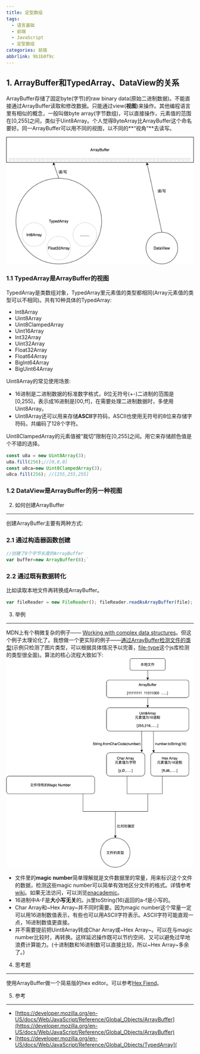```yaml
---
title: 定型数组
tags:
  - 语言基础
  - 前端
  - JavaScript
  - 定型数组
categories: 前端
abbrlink: 9b1b0f9c
---
```

## 1. ArrayBuffer和TypedArray、DataView的关系

ArrayBuffer存储了固定byte(字节)的raw binary data(原始二进制数据)。不能直接通过ArrayBuffer读取和修改数据。只能通过view(**视图**)来操作。其他编程语言里有相似的概念，一般叫做byte array(字节数组)，可以直接操作，元素值的范围在[0,255]之间，类似于Uint8Array。个人觉得ByteArray比ArrayBuffer这个命名要好。同一ArrayBuffer可以用不同的视图，以不同的**“视角”**去读写。

![img](/images/relationship.png)

### 1.1 TypedArray是ArrayBuffer的视图

TypedArray是类数组对象，TypedArray里元素值的类型都相同(Array元素值的类型可以不相同)。共有10种具体的TypedArray:

*   Int8Array
*   Uint8Array
*   Uint8ClampedArray
*   Uint16Array
*   Int32Array
*   Uint32Array
*   Float32Array
*   Float64Array
*   BigInt64Array
*   BigUint64Array

Uint8Array的常见使用场景:

*   16进制是二进制数据的标准数字格式，8位无符号(+-)二进制的范围是[0,255]，表示成16进制是[00,ff]，在需要处理二进制数据时，多使用Uint8Array。
*   Uint8Array还可以用来存储**ASCII**字符码，ASCII也使用无符号的8位来存储字符码，共编码了128个字符。

Uint8ClampedArray的元素值被“裁切”限制在[0,255]之间。用它来存储颜色值是个不错的选择。

```js
const u8a = new Uint8Array(3); 
u8a.fill(256);//[0,0,0]
const u8ca=new Uint8ClampedArray(3); 
u8ca.fill(256); //[255,255,255]
```

### 1.2 DataView是ArrayBuffer的另一种视图

2. 如何创建ArrayBuffer

------------------

创建ArrayBuffer主要有两种方式:

### 2.1 通过构造器函数创建

```js
//创建了8个字节长度的ArrayBuffer 
var buffer=new ArrayBuffer(8);`
```



### 2.2 通过既有数据转化

比如读取本地文件再转换成ArrayBuffer。

```js
var fileReader = new FileReader(); fileReader.readAsArrayBuffer(file);
```



3. 举例

-----

MDN上有个稍微复杂的例子—— [Working with complex data structures](https://developer.mozilla.org/en-US/docs/Web/JavaScript/Typed_arrays#Working_with_complex_data_structures)。但这个例子太理论化了。我想做一个更实际的例子——[通过ArrayBuffer检测文件的类型](https://robberfree.github.io/free-front-end/02_arraybuffer/demo/index.html)(示例只检测了图片类型，可以根据具体情况予以完善，[file-type](https://github.com/sindresorhus/file-type)这个js库检测的类型很全面)。算法的核心流程大致如下: ![img](/images/flow.png)

*   文件里的**magic number**简单理解就是文件数据里的常量，用来标识这个文件的数据，检测这些magic number可以简单有效地区分文件的格式。详情参考[wiki](https://en.wikipedia.org/wiki/Magic_number_(programming)#Magic_numbers_in_files)。如果无法访问，可以浏览[enacademic](https://enacademic.com/dic.nsf/enwiki/206430/Magic_number_(programming)#Magic_numbers_in_files)。
*   16进制中A-F是**大小写无关**的。js里toString(16)返回的a-f是小写的。
*   Char Array和~Hex Array~并不同时需要。因为magic number这个常量一定可以用16进制数值表示，有些也可以用ASCII字符表示。ASCII字符可能直观一点，16进制数值更直接。
*   并不需要提前把Uint8Array转成Char Array或~Hex Array~。可以在与magic number比较时，再转换。这样延迟操作既可以节约空间、又可以避免过早地浪费计算能力。(十进制数和16进制数可以直接比较，所以~Hex Array~多余了。)

4. 思考题

------

使用ArrayBuffer做一个简易版的hex editor。可以参考[Hex Fiend](https://github.com/ridiculousfish/HexFiend)。

5. 参考

-----

*   [https://developer.mozilla.org/en-US/docs/Web/JavaScript/Reference/Global_Objects/ArrayBuffer](https://developer.mozilla.org/en-US/docs/Web/JavaScript/Reference/Global_Objects/ArrayBuffer)
*   [https://developer.mozilla.org/en-US/docs/Web/JavaScript/Reference/Global_Objects/TypedArray](
